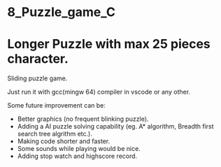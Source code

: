# 8_Puzzle_game_C
# Longer Puzzle with max 25 pieces character.
Sliding puzzle game.


Just run it with gcc(mingw 64) compiler in vscode or any other.

Some future improvement can be:

- Better graphics (no frequent blinking puzzle).
- Adding a AI puzzle solving capability (eg. A* algorithm, Breadth first search tree algrithm etc.).
- Making code shorter and faster.
- Some sounds while playing would be nice.
- Adding stop watch and highscore record.

